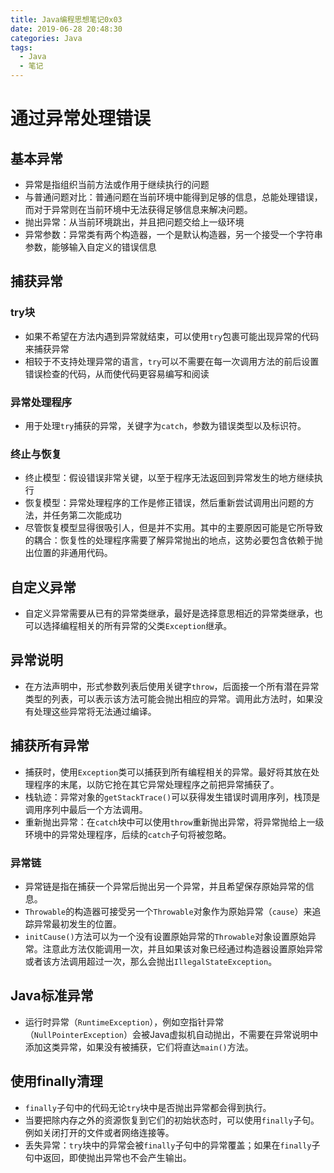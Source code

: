 ```yaml
---
title: Java编程思想笔记0x03
date: 2019-06-28 20:48:30
categories: Java
tags:
  - Java
  - 笔记
---
```


# 通过异常处理错误

## 基本异常

- 异常是指组织当前方法或作用于继续执行的问题
- 与普通问题对比：普通问题在当前环境中能得到足够的信息，总能处理错误，而对于异常则在当前环境中无法获得足够信息来解决问题。
- 抛出异常：从当前环境跳出，并且把问题交给上一级环境
- 异常参数：异常类有两个构造器，一个是默认构造器，另一个接受一个字符串参数，能够输入自定义的错误信息

## 捕获异常

### try块

- 如果不希望在方法内遇到异常就结束，可以使用`try`包裹可能出现异常的代码来捕获异常
- 相较于不支持处理异常的语言，`try`可以不需要在每一次调用方法的前后设置错误检查的代码，从而使代码更容易编写和阅读

### 异常处理程序

- 用于处理`try`捕获的异常，关键字为`catch`，参数为错误类型以及标识符。

### 终止与恢复

- 终止模型：假设错误非常关键，以至于程序无法返回到异常发生的地方继续执行
- 恢复模型：异常处理程序的工作是修正错误，然后重新尝试调用出问题的方法，并任务第二次能成功
- 尽管恢复模型显得很吸引人，但是并不实用。其中的主要原因可能是它所导致的耦合：恢复性的处理程序需要了解异常抛出的地点，这势必要包含依赖于抛出位置的非通用代码。

## 自定义异常

- 自定义异常需要从已有的异常类继承，最好是选择意思相近的异常类继承，也可以选择编程相关的所有异常的父类`Exception`继承。

## 异常说明

- 在方法声明中，形式参数列表后使用关键字`throw`，后面接一个所有潜在异常类型的列表，可以表示该方法可能会抛出相应的异常。调用此方法时，如果没有处理这些异常将无法通过编译。

## 捕获所有异常

- 捕获时，使用`Exception`类可以捕获到所有编程相关的异常。最好将其放在处理程序的末尾，以防它抢在其它异常处理程序之前把异常捕获了。
- 栈轨迹：异常对象的`getStackTrace()`可以获得发生错误时调用序列，栈顶是调用序列中最后一个方法调用。
- 重新抛出异常：在`catch`块中可以使用`throw`重新抛出异常，将异常抛给上一级环境中的异常处理程序，后续的`catch`子句将被忽略。

### 异常链

- 异常链是指在捕获一个异常后抛出另一个异常，并且希望保存原始异常的信息。
- `Throwable`的构造器可接受另一个`Throwable`对象作为原始异常（`cause`）来追踪异常最初发生的位置。
- `initCause()`方法可以为一个没有设置原始异常的`Throwable`对象设置原始异常。注意此方法仅能调用一次，并且如果该对象已经通过构造器设置原始异常或者该方法调用超过一次，那么会抛出`IllegalStateException`。

## Java标准异常

- 运行时异常（`RuntimeException`），例如空指针异常（`NullPointerException`）会被Java虚拟机自动抛出，不需要在异常说明中添加这类异常，如果没有被捕获，它们将直达`main()`方法。

## 使用finally清理

- `finally`子句中的代码无论`try`块中是否抛出异常都会得到执行。
- 当要把除内存之外的资源恢复到它们的初始状态时，可以使用`finally`子句。例如关闭打开的文件或者网络连接等。
- 丢失异常：`try`块中的异常会被`finally`子句中的异常覆盖；如果在`finally`子句中返回，即使抛出异常也不会产生输出。